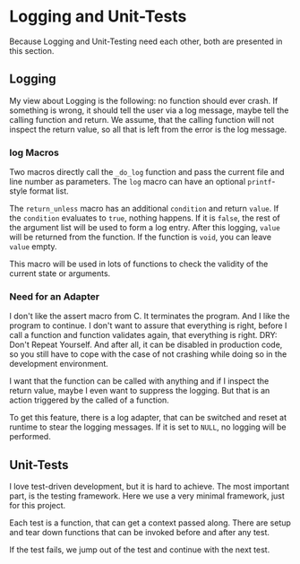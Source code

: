 # Logging and Unit-Tests

Because Logging and Unit-Testing need each other, both are presented in this section.

## Logging

My view about Logging is the following: no function should ever crash. If something is wrong, it should tell the user via a log message, maybe tell the calling function and return. We assume, that the calling function will not inspect the return value, so all that is left from the error is the log message.

### log Macros

Two macros directly call the `_do_log` function and pass the current file and line number as parameters. The `log` macro can have an optional `printf`-style format list.

The `return_unless` macro has an additional `condition` and return `value`. If the `condition` evaluates to `true`, nothing happens. If it is `false`, the rest of the argument list will be used to form a log entry. After this logging, `value` will be returned from the function. If the function is `void`, you can leave `value` empty.

This macro will be used in lots of functions to check the validity of the current state or arguments.

### Need for an Adapter

I don't like the assert macro from C. It terminates the program. And I like the program to continue. I don't want to assure that everything is right, before I call a function and function validates again, that everything is right. DRY: Don't Repeat Yourself. And after all, it can be disabled in production code, so you still have to cope with the case of not crashing while doing so in the development environment.

I want that the function can be called with anything and if I inspect the return value, maybe I even want to suppress the logging. But that is an action triggered by the called of a function.

To get this feature, there is a log adapter, that can be switched and reset at runtime to stear the logging messages. If it is set to `NULL`, no logging will be performed.


## Unit-Tests

I love test-driven development, but it is hard to achieve. The most important part, is the testing framework. Here we use a very minimal framework, just for this project.

Each test is a function, that can get a context passed along. There are setup and tear down functions that can be invoked before and after any test.

If the test fails, we jump out of the test and continue with the next test.